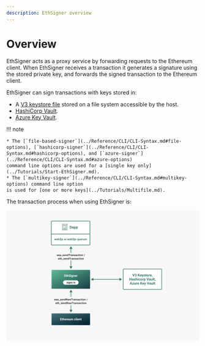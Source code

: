 ```yaml
---
description: EthSigner overview
---
```


# Overview

EthSigner acts as a proxy service by forwarding requests to the Ethereum client.
When EthSigner receives a transaction it generates a signature using the stored
private key, and forwards the signed transaction to the Ethereum client.

EthSigner can sign transactions with keys stored in:

* A [V3 keystore file](../Tutorials/Start-EthSigner.md#create-password-and-key-files) stored on a file
  system accessible by the host.
* [HashiCorp Vault](../HowTo/Store-Keys/Use-Hashicorp.md).
* [Azure Key Vault](../HowTo/Store-Keys/Use-Azure.md).

!!! note

    * The [`file-based-signer`](../Reference/CLI/CLI-Syntax.md#file-options), [`hashicorp-signer`](../Reference/CLI/CLI-Syntax.md#hashicorp-options), and [`azure-signer`](../Reference/CLI/CLI-Syntax.md#azure-options)
    command line options are used for a [single key only](../Tutorials/Start-EthSigner.md).
    * The [`multikey-signer`](../Reference/CLI/CLI-Syntax.md#multikey-options) command line option
    is used for [one or more keys](../Tutorials/Multifile.md).

The transaction process when using EthSigner is:

![EthSigner Transaction](../assets/images/EthSigner_Transaction.png)
